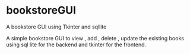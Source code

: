 # bookstoreGUI
A bookstore GUI using Tkinter and sqllite

A simple bookstore GUI to view , add , delete , update the existing books using sql lite for the backend and tkinter for the frontend.
